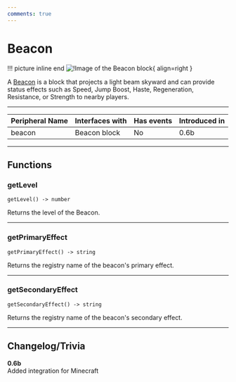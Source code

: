 ```yaml
---
comments: true
---
```


# Beacon

!!! picture inline end
    ![!Image of the Beacon block](../img/previews/beacon.png){ align=right }

A [Beacon](https://minecraft.fandom.com/wiki/Beacon) is a block that projects a light beam skyward and can provide status effects such as Speed, Jump Boost, Haste, Regeneration, Resistance, or Strength to nearby players.

<p class="picture-spacing" style="--ps:6rem;"></p>

---

<center>

| Peripheral Name | Interfaces with | Has events | Introduced in |
| --------------- | --------------- | ---------- | ------------- |
| beacon          | Beacon block    | No         | 0.6b          |

</center>

---

## Functions

### getLevel
```
getLevel() -> number
```
Returns the level of the Beacon.

---

### getPrimaryEffect
```
getPrimaryEffect() -> string
```
Returns the registry name of the beacon's primary effect.

---

### getSecondaryEffect
```
getSecondaryEffect() -> string
```
Returns the registry name of the beacon's secondary effect.

---

## Changelog/Trivia

**0.6b**  
Added integration for Minecraft
